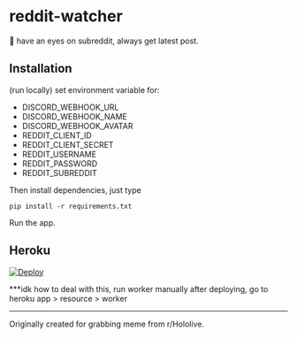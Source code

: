 # reddit-watcher

👀 have an eyes on subreddit, always get latest post.

## Installation

(run locally) set environment variable for:

- DISCORD_WEBHOOK_URL
- DISCORD_WEBHOOK_NAME
- DISCORD_WEBHOOK_AVATAR
- REDDIT_CLIENT_ID
- REDDIT_CLIENT_SECRET
- REDDIT_USERNAME
- REDDIT_PASSWORD
- REDDIT_SUBREDDIT

Then install dependencies, just type

```
pip install -r requirements.txt
```

Run the app.


## Heroku

[![Deploy](https://www.herokucdn.com/deploy/button.svg)](https://heroku.com/deploy)

***idk how to deal with this, run worker manually after deploying, go to heroku app > resource > worker


---

Originally created for grabbing meme from r/Hololive.